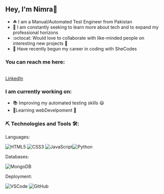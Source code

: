 <H2>Hey, I'm Nimra👋</H2> 

<ul>
<li>☘ I am a Manual/Automated Test Engineer from Pakistan</li>

<li>🌅 I am constantly seeking to learn more about tech and to expand my professional horizons</li>

<li>:octocat: Would love to collaborate with like-minded people on interesting new projects 🤝</li>

<li>👀 Have recently begun my career in coding with SheCodes</li>
</ul>

 <h3>You can reach me here:</h3> <br />
<a href = "www.linkedin.com/in/nimra-awan/" rel="nofollow">LinkedIn</a> 


<h3>I am currently working on:</h3>
<ul>
<li>📚 Improving my automated testing skills 😃</li>  

 <li>🧱Learning webDevelpoment 🎨</li> 
</ul>

<h3>⛏️ Technologies and Tools 🛠️:</h3>

Languages:

<img src="https://camo.githubusercontent.com/fde409a1402a326cd146ce3448037b9167fbf9577012c9937b3885d66f28d7d4/68747470733a2f2f696d672e736869656c64732e696f2f62616467652f2d48544d4c352d7265643f6c6f676f3d68746d6c35266c6f676f436f6c6f723d7768697465267374796c653d666f722d7468652d6261646765" alt="HTML5" data-canonical-src="https://img.shields.io/badge/-HTML5-red?logo=html5&amp;logoColor=white&amp;style=for-the-badge" style="max-width: 100%;">  <img src="https://camo.githubusercontent.com/e90f11005c29105c713a0502ac13b86ee0c4f9b82641f5eac5e2e79bd11e269f/68747470733a2f2f696d672e736869656c64732e696f2f62616467652f434353332d626c75653f6c6f676f3d63737333266c6f676f436f6c6f723d666666666666267374796c653d666f722d7468652d6261646765" alt="CSS3" data-canonical-src="https://img.shields.io/badge/CCS3-blue?logo=css3&amp;logoColor=ffffff&amp;style=for-the-badge" style="max-width: 100%;">  <img src="https://camo.githubusercontent.com/5953e205ff5051fb8eebec82a203cb9effe5fade8d2cec97079851d41dd42260/68747470733a2f2f696d672e736869656c64732e696f2f62616467652f4a4156415343524950542d3030303030303f6c6f676f3d6a617661736372697074266c6f676f436f6c6f723d666664363438267374796c653d666f722d7468652d6261646765" alt="JavaScript" data-canonical-src="https://img.shields.io/badge/JAVASCRIPT-000000?logo=javascript&amp;logoColor=ffd648&amp;style=for-the-badge" style="max-width: 100%;"><img src="https://camo.githubusercontent.com/67b497c5edb10f2ee0100e599d60ed64ef35300336c0321b22f175124d11f6f7/68747470733a2f2f696d672e736869656c64732e696f2f62616467652f505954484f4e2d6666643634383f6c6f676f3d707974686f6e266c6f676f436f6c6f723d343236613863267374796c653d666f722d7468652d6261646765" alt="Python" data-canonical-src="https://img.shields.io/badge/PYTHON-ffd648?logo=python&amp;logoColor=426a8c&amp;style=for-the-badge" style="max-width: 100%;">

Databases:

<img src="https://camo.githubusercontent.com/5e8a8e40a480f8f685920ce6aae93336261af1f2be59eaba9de6c75d76e9f6aa/68747470733a2f2f696d672e736869656c64732e696f2f62616467652f4d6f6e676f44422d3565336533373f6c6f676f3d6d6f6e676f6462266c6f676f436f6c6f723d343362313530267374796c653d666f722d7468652d6261646765" alt="MongoDB" data-canonical-src="https://img.shields.io/badge/MongoDB-5e3e37?logo=mongodb&amp;logoColor=43b150&amp;style=for-the-badge" style="max-width: 100%;">

Deployment:

<img src="https://camo.githubusercontent.com/85952060230dbf9b3fa81b41e5655acbd8306ca97bc2cb5f0697814446b4c74e/68747470733a2f2f696d672e736869656c64732e696f2f62616467652f5653436f64652d3030303030303f6c6f676f3d76697375616c2d73747564696f2d636f6465266c6f676f436f6c6f723d303037326238267374796c653d666f722d7468652d6261646765" alt="VSCode" data-canonical-src="https://img.shields.io/badge/VSCode-000000?logo=visual-studio-code&amp;logoColor=0072b8&amp;style=for-the-badge" style="max-width: 100%;">  <img src="https://camo.githubusercontent.com/4f9fa2f5c539177f5330119c5a38bc723bae80cf818481fc9df6ae2974603ebb/68747470733a2f2f696d672e736869656c64732e696f2f62616467652f4769744875622d3030303030303f6c6f676f3d676974687562266c6f676f436f6c6f723d666666666666267374796c653d666f722d7468652d6261646765" alt="GitHub" data-canonical-src="https://img.shields.io/badge/GitHub-000000?logo=github&amp;logoColor=ffffff&amp;style=for-the-badge" style="max-width: 100%;">

